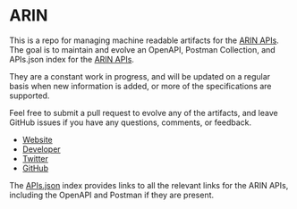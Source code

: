 # ARINThis is a repo for managing machine readable artifacts for the [ARIN APIs](https://www.arin.net). The goal is to maintain and evolve an OpenAPI, Postman Collection, and APIs.json index for the [ARIN APIs](https://www.arin.net).They are a constant work in progress, and will be updated on a regular basis when new information is added, or more of the specifications are supported.Feel free to submit a pull request to evolve any of the artifacts, and leave GitHub issues if you have any questions, comments, or feedback.- [Website](https://www.arin.net)- [Developer](https://www.arin.net)- [Twitter](https://twitter.com/TeamARIN)- [GitHub](https://github.com/arineng)The [APIs.json](https://github.com/api-evangelist/arin/blob/master/apis.json) index provides links to all the relevant links for the ARIN APIs, including the OpenAPI and Postman if they are present.